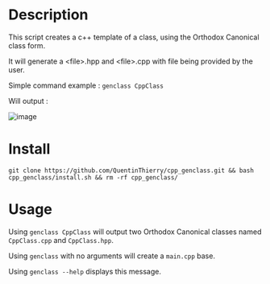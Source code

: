 Description
===========

This script creates a c++ template of a class, using the Orthodox Canonical class form.

It will generate a \<file\>.hpp and \<file\>.cpp with file being provided by the user.

Simple command example : ```genclass CppClass```

Will output :

![image](https://github.com/QuentinThierry/cpp_genclass/assets/38769246/ec104db3-c7ab-4103-bf80-cf4852c3eab5)


Install
=======
```git clone https://github.com/QuentinThierry/cpp_genclass.git && bash cpp_genclass/install.sh && rm -rf cpp_genclass/```

Usage
=====
Using ```genclass CppClass``` will output two Orthodox Canonical classes named ```CppClass.cpp``` and ```CppClass.hpp```.

Using ```genclass``` with no arguments will create a ```main.cpp``` base.

Using ```genclass --help``` displays this message.
